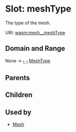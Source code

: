 
# Slot: meshType


The type of the mesh.

URI: [wasm:mesh__meshType](https://w3id.org/itk/wasmmesh__meshType)


## Domain and Range

None &#8594;  <sub>1..1</sub> [MeshType](MeshType.md)

## Parents


## Children


## Used by

 * [Mesh](Mesh.md)
